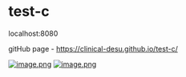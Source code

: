 # test-c

localhost:8080

gitHub page - https://clinical-desu.github.io/test-c/

[![image.png](https://i.postimg.cc/L4tnym0L/image.png)](https://postimg.cc/14zmX1S3)
[![image.png](https://i.postimg.cc/q7672r3t/image.png)](https://postimg.cc/VS11c341)
